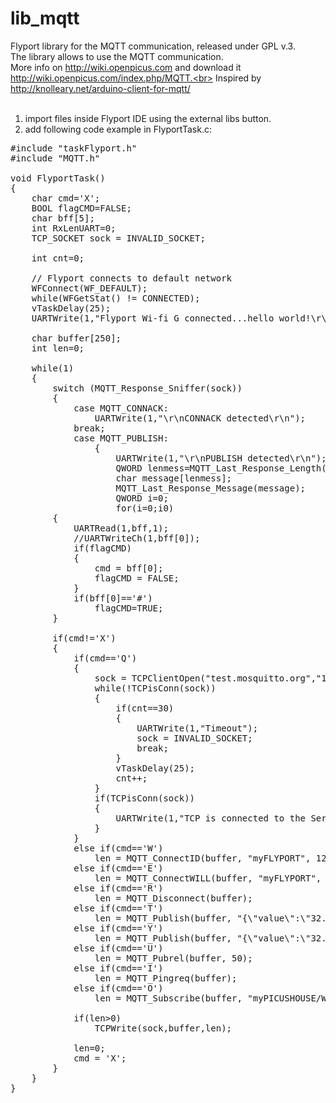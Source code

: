 lib_mqtt
========

Flyport library for the MQTT communication, released under GPL v.3.<br>
The library allows to use the MQTT communication.<br>
More info on http://wiki.openpicus.com and download it http://wiki.openpicus.com/index.php/MQTT.<br>
Inspired by http://knolleary.net/arduino-client-for-mqtt/<br>
<br>
1) import files inside Flyport IDE using the external libs button.<br>
2) add following code example in FlyportTask.c:<br>

<pre>
#include "taskFlyport.h"
#include "MQTT.h"

void FlyportTask()
{
	char cmd='X';
	BOOL flagCMD=FALSE;
	char bff[5];
	int RxLenUART=0;
	TCP_SOCKET sock = INVALID_SOCKET;

	int cnt=0;

	// Flyport connects to default network
	WFConnect(WF_DEFAULT);
	while(WFGetStat() != CONNECTED);
	vTaskDelay(25);
	UARTWrite(1,"Flyport Wi-fi G connected...hello world!\r\n");
	
	char buffer[250];
	int len=0;
	
	while(1)
	{
		switch (MQTT_Response_Sniffer(sock))
		{
			case MQTT_CONNACK:
				UARTWrite(1,"\r\nCONNACK detected\r\n");
			break;
			case MQTT_PUBLISH:
				{
					UARTWrite(1,"\r\nPUBLISH detected\r\n");
					QWORD lenmess=MQTT_Last_Response_Length();
					char message[lenmess];
					MQTT_Last_Response_Message(message);
					QWORD i=0;
					for(i=0;i<lenmess;i++)
						UARTWriteCh(1,message[i]);
				}
			break;
			case MQTT_PUBACK:				
				UARTWrite(1,"\r\nPUBACK detected\r\n");
			break;
			case MQTT_PUBREC:				
				UARTWrite(1,"\r\nPUBREC detected\r\n");
			break;
			case MQTT_PUBCOMP:				
				UARTWrite(1,"\r\nPUBCOMP detected\r\n");
			break;
			case MQTT_SUBACK:				
				UARTWrite(1,"\r\nSUBACK detected\r\n");
			break;
			case MQTT_UNSUBACK:				
				UARTWrite(1,"\r\nUNSUBACK detected\r\n");
			break;
			case MQTT_PINGRESP:				
				UARTWrite(1,"\r\nPINGRESP detected\r\n");
			break;
			case 1:				
				UARTWrite(1,"\r\nTCP Socket is disconnected\r\n");
			break;
		}
	
		while((RxLenUART=UARTBufferSize(1))>0)
		{
			UARTRead(1,bff,1);
			//UARTWriteCh(1,bff[0]);
			if(flagCMD)
			{
				cmd = bff[0];
				flagCMD = FALSE;
			}
			if(bff[0]=='#')	
				flagCMD=TRUE;
		}

		if(cmd!='X')
		{
			if(cmd=='Q')
			{
				sock = TCPClientOpen("test.mosquitto.org","1883");
				while(!TCPisConn(sock))
				{
					if(cnt==30)
					{
						UARTWrite(1,"Timeout");
						sock = INVALID_SOCKET;
						break;
					}
					vTaskDelay(25);
					cnt++;
				}
				if(TCPisConn(sock))
				{
					UARTWrite(1,"TCP is connected to the Server");
				}
			}
			else if(cmd=='W')
				len = MQTT_ConnectID(buffer, "myFLYPORT", 120, 1);
			else if(cmd=='E')
				len = MQTT_ConnectWILL(buffer, "myFLYPORT", 120, 1,"myPICUSHOUSE","myPICUSHOUSE is disconnected",0,MQTT_QOS_0);
			else if(cmd=='R')
				len = MQTT_Disconnect(buffer);
			else if(cmd=='T')
				len = MQTT_Publish(buffer, "{\"value\":\"32.8 C\"}", "myPICUSHOUSE", 50, MQTT_QOS_1);
			else if(cmd=='Y')
				len = MQTT_Publish(buffer, "{\"value\":\"32.8 C\"}", "myPICUSHOUSE", 50, MQTT_QOS_2);
			else if(cmd=='U')
				len = MQTT_Pubrel(buffer, 50);
			else if(cmd=='I')
				len = MQTT_Pingreq(buffer);
			else if(cmd=='O')
				len = MQTT_Subscribe(buffer, "myPICUSHOUSE/WEST/#", 50, MQTT_QOS_0);
			
			if(len>0)
				TCPWrite(sock,buffer,len);
				
			len=0;
			cmd = 'X';
		}
	}
}
</pre>
